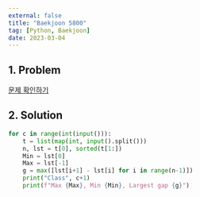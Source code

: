 ```yaml
---
external: false
title: "Baekjoon 5800"
tag: [Python, Baekjoon]
date: 2023-03-04
---
```


## 1. Problem

[문제 확인하기](https://www.acmicpc.net/problem/5800)

## 2. Solution

```python
for c in range(int(input())):
    t = list(map(int, input().split()))
    n, lst = t[0], sorted(t[1:])
    Min = lst[0]
    Max = lst[-1]
    g = max([lst[i+1] - lst[i] for i in range(n-1)])
    print("Class", c+1)
    print(f"Max {Max}, Min {Min}, Largest gap {g}")
```
